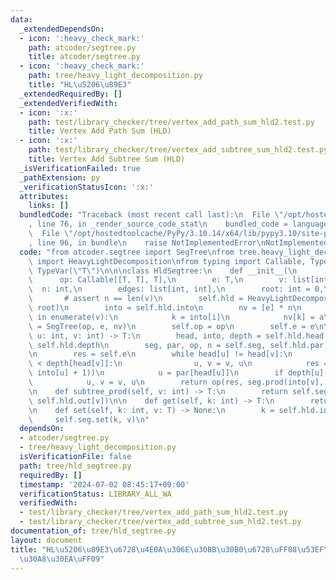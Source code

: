 ```yaml
---
data:
  _extendedDependsOn:
  - icon: ':heavy_check_mark:'
    path: atcoder/segtree.py
    title: atcoder/segtree.py
  - icon: ':heavy_check_mark:'
    path: tree/heavy_light_decomposition.py
    title: "HL\u5206\u89E3"
  _extendedRequiredBy: []
  _extendedVerifiedWith:
  - icon: ':x:'
    path: test/library_checker/tree/vertex_add_path_sum_hld2.test.py
    title: Vertex Add Path Sum (HLD)
  - icon: ':x:'
    path: test/library_checker/tree/vertex_add_subtree_sum_hld2.test.py
    title: Vertex Add Subtree Sum (HLD)
  _isVerificationFailed: true
  _pathExtension: py
  _verificationStatusIcon: ':x:'
  attributes:
    links: []
  bundledCode: "Traceback (most recent call last):\n  File \"/opt/hostedtoolcache/PyPy/3.10.14/x64/lib/pypy3.10/site-packages/onlinejudge_verify/documentation/build.py\"\
    , line 76, in _render_source_code_stat\n    bundled_code = language.bundle(\n\
    \  File \"/opt/hostedtoolcache/PyPy/3.10.14/x64/lib/pypy3.10/site-packages/onlinejudge_verify/languages/python.py\"\
    , line 96, in bundle\n    raise NotImplementedError\nNotImplementedError\n"
  code: "from atcoder.segtree import SegTree\nfrom tree.heavy_light_decomposition\
    \ import HeavyLightDecomposition\nfrom typing import Callable, TypeVar\n\nT =\
    \ TypeVar(\"T\")\n\n\nclass HldSegtree:\n    def __init__(\n        self,\n  \
    \      op: Callable[[T, T], T],\n        e: T,\n        v: list[int],\n      \
    \  n: int,\n        edges: list[int, int],\n        root: int = 0,\n    ):\n \
    \       # assert n == len(v)\n        self.hld = HeavyLightDecomposition(n, edges,\
    \ root)\n        into = self.hld.into\n        nv = [e] * n\n        for i, a\
    \ in enumerate(v):\n            k = into[i]\n            nv[k] = a\n        self.seg\
    \ = SegTree(op, e, nv)\n        self.op = op\n        self.e = e\n\n    def path_prod(self,\
    \ u: int, v: int) -> T:\n        head, into, depth = self.hld.head, self.hld.into,\
    \ self.hld.depth\n        seg, par, op, n = self.seg, self.hld.par, self.op, self.hld.n\n\
    \n        res = self.e\n        while head[u] != head[v]:\n            if depth[head[u]]\
    \ < depth[head[v]]:\n                u, v = v, u\n            res = op(res, seg.prod(into[head[u]],\
    \ into[u] + 1))\n            u = par[head[u]]\n        if depth[u] < depth[v]:\n\
    \            u, v = v, u\n        return op(res, seg.prod(into[v], into[u] + 1))\n\
    \n    def subtree_prod(self, v: int) -> T:\n        return self.seg.prod(self.hld.into[v],\
    \ self.hld.out[v])\n\n    def get(self, k: int) -> T:\n        return self.seg.get(self.hld.into[k])\n\
    \n    def set(self, k: int, v: T) -> None:\n        k = self.hld.into[k]\n   \
    \     self.seg.set(k, v)\n"
  dependsOn:
  - atcoder/segtree.py
  - tree/heavy_light_decomposition.py
  isVerificationFile: false
  path: tree/hld_segtree.py
  requiredBy: []
  timestamp: '2024-07-02 08:45:17+09:00'
  verificationStatus: LIBRARY_ALL_WA
  verifiedWith:
  - test/library_checker/tree/vertex_add_path_sum_hld2.test.py
  - test/library_checker/tree/vertex_add_subtree_sum_hld2.test.py
documentation_of: tree/hld_segtree.py
layout: document
title: "HL\u5206\u89E3\u6728\u4E0A\u306E\u30BB\u30B0\u6728\uFF08\u53EF\u63DB\u30AF\
  \u30A8\u30EA\uFF09"
---
```


